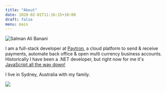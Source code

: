 ```yaml
---
title: "About"
date: 2020-02-01T11:16:15+10:00
draft: false 
menu: main
---
```


![Salman Ali Banani](/img/about/salman.jpg)

I am a full-stack developer at <a href="https://www.paytron.com.au" target="_blank">Paytron</a>, a cloud platform to send & receive payments, automate back office & open multi currency business accounts.  Historically I have been a .NET developer, but right now for me it's <a href="https://en.wikipedia.org/wiki/Turtles_all_the_way_down" target="_blank">JavaScript all the way down!</a>

I live in Sydney, Australia with my family.

<p>
    <a href="https://www.youracclaim.com/badges/41458474-4f13-4571-ac9c-414dbf645aec" title="Azure Fundamentals" target="_blank">
        <img src="/img/about/azure-fundamentals-600x600.png" />
    </a>
</p>



